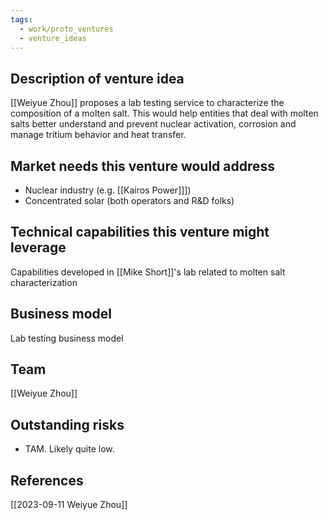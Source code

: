 ```yaml
---
tags:
  - work/proto_ventures
  - venture_ideas
---
```

## Description of venture idea
[[Weiyue Zhou]] proposes a lab testing service to characterize the composition of a molten salt. This would help entities that deal with molten salts better understand and prevent nuclear activation, corrosion and manage tritium behavior and heat transfer.

## Market needs this venture would address
- Nuclear industry (e.g. [[Kairos Power]]])
- Concentrated solar (both operators and R&D folks)

## Technical capabilities this venture might leverage
Capabilities developed in [[Mike Short]]'s lab related to molten salt characterization

## Business model
Lab testing business model

## Team
[[Weiyue Zhou]]

## Outstanding risks
- TAM. Likely quite low.

## References
[[2023-09-11 Weiyue Zhou]]